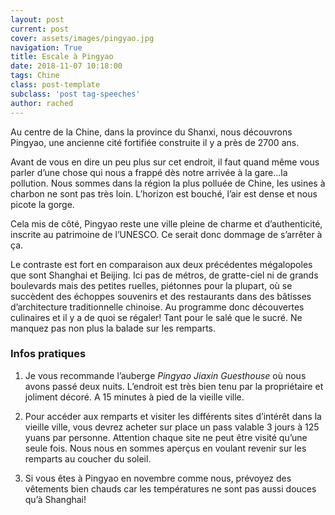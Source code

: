 ```yaml
---
layout: post
current: post
cover: assets/images/pingyao.jpg
navigation: True
title: Escale à Pingyao
date: 2018-11-07 10:18:00
tags: Chine
class: post-template
subclass: 'post tag-speeches'
author: rached
---
```


Au centre de la Chine, dans la province du Shanxi, nous découvrons Pingyao, une ancienne cité fortifiée construite il y a près de 2700 ans.

Avant de vous en dire un peu plus sur cet endroit, il faut quand même vous parler d’une chose qui nous a frappé dès notre arrivée à la gare...la pollution. Nous sommes dans la région la plus polluée de Chine, les usines à charbon ne sont pas très loin. L’horizon est bouché, l’air est dense et nous picote la gorge.

Cela mis de côté, Pingyao reste une ville pleine de charme et d’authenticité, inscrite au patrimoine de l’UNESCO. Ce serait donc dommage de s’arrêter à ça.

Le contraste est fort en comparaison aux deux précédentes mégalopoles que sont Shanghai et Beijing. Ici pas de métros, de gratte-ciel ni de grands boulevards mais des petites ruelles, piétonnes pour la plupart, où se succèdent des échoppes souvenirs et des restaurants dans des bâtisses d’architecture traditionnelle chinoise. Au programme donc découvertes culinaires et il y a de quoi se régaler! Tant pour le salé que le sucré.
Ne manquez pas non plus la balade sur les remparts.

### Infos pratiques

1. Je vous recommande l’auberge *Pingyao Jiaxin Guesthouse* où nous avons passé deux nuits. L’endroit est très bien tenu par la propriétaire et joliment décoré. A 15 minutes à pied de la vieille ville.

2. Pour accéder aux remparts et visiter les différents sites d’intérêt dans la vieille ville, vous devrez acheter sur place un pass valable 3 jours à 125 yuans par personne. Attention chaque site ne peut être visité qu’une seule fois. Nous nous en sommes aperçus en voulant revenir sur les remparts au coucher du soleil.

3. Si vous êtes à Pingyao en novembre comme nous, prévoyez des vêtements bien chauds car les températures ne sont pas aussi douces qu’à Shanghai!